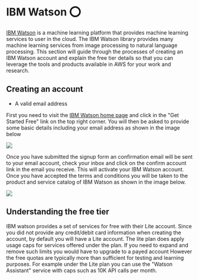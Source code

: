 # IBM Watson :o:

[IBM Watson](https://www.ibm.com/watson/index.html) is a machine
learning platform that provides machine learning services to user in
the cloud. The IBM Watson library provides many machine learning
services from image processing to natural language processing. This
section will guide through the processes of creating an IBM Watson
account and explain the free tier details so that you can leverage the
tools and products available in AWS for your work and research.

## Creating an account

* A valid email address

First you need to visit the
[IBM Watson home page](https://www.ibm.com/watson/index.html) and
click in the "Get Started Free" link on the top right corner. You will
then be asked to provide some basic details including your email
address as shown in the image below

![](images/ibmwatson_signup.png)

Once you have submitted the signup form an confirmation email will be
sent to your email account, check your inbox and click on the confirm
account link in the email you receive. This will activate your IBM
Watson account. Once you have accepted the terms and conditions you
will be taken to the product and service catalog of IBM Watson as
shown in the image below.

![](images/catalog_ibm_watson.png)

## Understanding the free tier

IBM watson provides a set of services for free with their Lite
account. Since you did not provide any credit/debit card information
when creating the account, by default you will have a Lite account.
The lite plan does apply usage caps for services offered under the
plan. If you need to expand and remove such limits you would have to
upgrade to a payed account However the free quotas are typically more
than sufficient for testing and learning purposes. For example under
the Lite plan you can use the "Watson Assistant" service with caps
such as 10K API calls per month.
